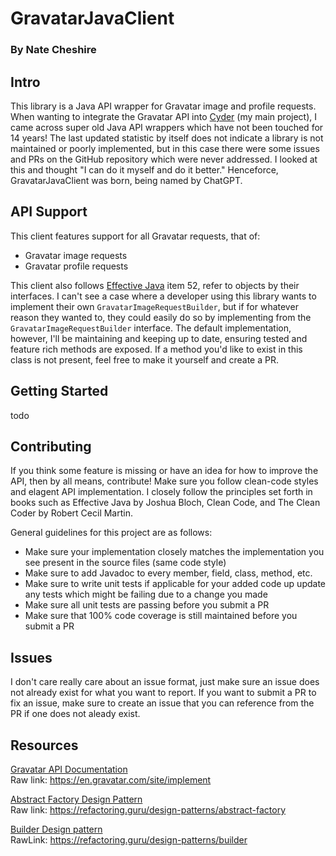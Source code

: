 # GravatarJavaClient
### By Nate Cheshire

## Intro

This library is a Java API wrapper for Gravatar image and profile requests. When wanting to integrate the Gravatar API into [Cyder](https://github.com/NathanCheshire/Cyder) (my main project), I came across super old Java API wrappers which have not been touched for 14 years! The last updated statistic by itself does not indicate a library is not maintained or poorly implemented, but in this case there were some issues and PRs on the GitHub repository which were never addressed. I looked at this and thought "I can do it myself and do it better." Henceforce, GravatarJavaClient was born, being named by ChatGPT.

## API Support

This client features support for all Gravatar requests, that of:
- Gravatar image requests
- Gravatar profile requests

This client also follows [Effective Java](https://www.amazon.com/Effective-Java-Joshua-Bloch/dp/0134685997) item 52, refer to objects by their interfaces. I can't see a case where a developer using this library wants to implement their own `GravatarImageRequestBuilder`, but if for whatever reason they wanted to, they could easily do so by implementing from the `GravatarImageRequestBuilder` interface. The default implementation, however, I'll be maintaining and keeping up to date, ensuring tested and feature rich methods are exposed. If a method you'd like to exist in this class is not present, feel free to make it yourself and create a PR.

## Getting Started

todo

## Contributing

If you think some feature is missing or have an idea for how to improve the API, then by all means, contribute! Make sure you follow clean-code styles and elagent API implementation. I closely follow the principles set forth in books such as Effective Java by Joshua Bloch, Clean Code, and The Clean Coder by Robert Cecil Martin.

General guidelines for this project are as follows:

- Make sure your implementation closely matches the implementation you see present in the source files (same code style)
- Make sure to add Javadoc to every member, field, class, method, etc.
- Make sure to write unit tests if applicable for your added code up update any tests which might be failing due to a change you made
- Make sure all unit tests are passing before you submit a PR
- Make sure that 100% code coverage is still maintained before you submit a PR

## Issues

I don't care really care about an issue format, just make sure an issue does not already exist for what you want to report. If you want to submit a PR to fix an issue, make sure to create an issue that you can reference from the PR if one does not aleady exist.

## Resources

[Gravatar API Documentation](https://en.gravatar.com/site/implement)
<br/>
Raw link: https://en.gravatar.com/site/implement


[Abstract Factory Design Pattern](https://refactoring.guru/design-patterns/abstract-factory)
<br/>
Raw link: https://refactoring.guru/design-patterns/abstract-factory


[Builder Design pattern](https://refactoring.guru/design-patterns/builder)
<br/>
RawLink: https://refactoring.guru/design-patterns/builder
